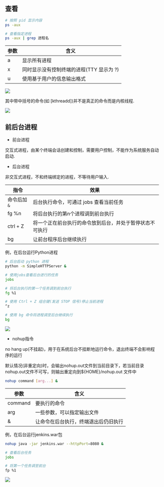 <!--
 * @Description: 
 * @Version: 1.0
 * @Author: DaLao
 * @Email: dalao_li@163.com
 * @Date: 2021-06-16 21:28:20
 * @LastEditors: DaLao
 * @LastEditTime: 2021-12-11 23:40:55
-->

## 查看

```sh
# 按照 pid 显示内容
ps -aux

# 查看指定进程
ps -aux | grep 进程名
```

| 参数 | 含义                                     |
| ---- | ---------------------------------------- |
| a    | 显示所有进程                             |
| x    | 同时显示没有控制终端的进程(TTY 显示为 ?) |
| u    | 使用基于用户的信息输出格式               |

![](https://cdn.hurra.ltd/img/20210311163148.png)

其中带中括号的命令(如 [kthreadd])并不是真正的命令而是内核线程.

![](https://cdn.hurra.ltd/img/20210311165347.png)



## 前后台进程

- 前台进程

交互式进程，由某个终端会话创建和控制，需要用户控制，不能作为系统服务自动启动.

- 后台进程

非交互式进程，不和终端绑定的进程，不等待用户输入.

| 指令        | 效果                                                     |
| ----------- | -------------------------------------------------------- |
| 命令后加`&` | 后台执行命令，可通过 jobs 查看当前任务                   |
| fg %n       | 将后台执行的第n个进程调到前台执行                        |
| ctrl + Z    | 将一个正在前台执行的命令放到后台，并处于暂停状态不可执行 |
| bg          | 让前台程序后台继续执行                                   |

例，在后台运行Python进程
```sh
# 后台启动 python 进程
python -m SimpleHTTPServer &

# 使用jobs查看后台进行的任务
jobs

# 将后台执行的第一个任务调到前台执行
fg %1

# 使用 Ctrl + Z 组合键(发送 STOP 信号)停止当前进程
^z

# 使用 bg 命令将进程调至后台继续执行
bg                            
```

![](https://cdn.hurra.ltd/img/20210311173742.png)

- nohup指令

no hang up(不挂起)，用于在系统后台不挂断地运行命令，退出终端不会影响程序的运行

默认情况(非重定向)时，会输出nohup.out文件到当前目录下，若当前目录nohup.out文件不可写，则输出重定向到${HOME}/nohup.out 文件中

```sh
nohup command [arg...] &
```

| 参数    | 含义                                 |
| ------- | ------------------------------------ |
| command | 要执行的命令                         |
| arg     | 一些参数，可以指定输出文件           |
| &       | 让命令在后台执行，终端退出后仍旧执行 |

例，在后台运行jenkins.war包

```sh
nohup java -jar jenkins.war --httpPort=8080 &

# 查看后台任务
jobs

# 将第一个任务调至前台
fp %1
```

![](https://cdn.hurra.ltd/img/20210315134149.png)

